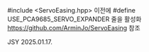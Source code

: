 #include <ServoEasing.hpp> 이전에 #define USE_PCA9685_SERVO_EXPANDER 줄을 활성화
https://github.com/ArminJo/ServoEasing 참조

JSY 2025.01.17.
